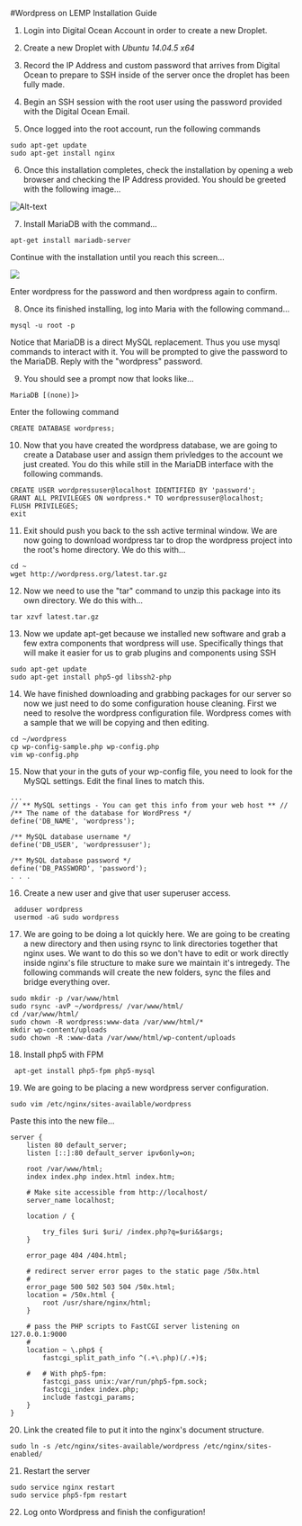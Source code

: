 #Wordpress on LEMP Installation Guide

1) Login into Digital Ocean Account in order to create a new Droplet.

2) Create a new Droplet with *Ubuntu 14.04.5 x64*

3) Record the IP Address and custom password that arrives from Digital Ocean to prepare to SSH inside of the server once the droplet has been fully made.

4) Begin an SSH session with the root user using the password provided with the Digital Ocean Email.

5) Once logged into the root account, run the following commands

```shell
sudo apt-get update
sudo apt-get install nginx
```

6) Once this installation completes, check the installation by opening a web browser and checking the IP Address provided. You should be greeted with the following image...

![Alt-text](http://i.imgur.com/jGJghyJ.png)

7) Install MariaDB with the command...

```shell
apt-get install mariadb-server
```

Continue with the installation until you reach this screen...

![](http://www.morphatic.com/wp-content/uploads/2016/05/Screen-Shot-2016-05-20-at-4.20.05-PM.png)

Enter wordpress for the password and then wordpress again to confirm.

8) Once its finished installing, log into Maria with the following command...

```shell
mysql -u root -p
```


Notice that MariaDB is a direct MySQL replacement. Thus you use mysql commands to interact with it. You will be prompted to give the password to the MariaDB. Reply with the "wordpress" password.

9) You should see a prompt now that looks like...

```shell
MariaDB [(none)]>
```

Enter the following command

```shell
CREATE DATABASE wordpress;
```

10) Now that you have created the wordpress database, we are going to create a Database user and assign them privledges to the account we just created. You do this while still in the MariaDB interface with the following commands.

```shell
CREATE USER wordpressuser@localhost IDENTIFIED BY 'password';
GRANT ALL PRIVILEGES ON wordpress.* TO wordpressuser@localhost;
FLUSH PRIVILEGES;
exit
```

11) Exit should push you back to the ssh active terminal window. We are now going to download wordpress tar to drop the wordpress project into the root's home directory. We do this with...

```shell
cd ~
wget http://wordpress.org/latest.tar.gz
```

12) Now we need to use the "tar" command to unzip this package into its own directory. We do this with...

```shell
tar xzvf latest.tar.gz
```

13) Now we update apt-get because we installed new software and grab a few extra components that wordpress will use. Specifically things that will make it easier for us to grab plugins and components using SSH

```shell
sudo apt-get update
sudo apt-get install php5-gd libssh2-php
```
14) We have finished downloading and grabbing packages for our server so now we just need to do some configuration house cleaning. First we need to resolve the wordpress configuration file. Wordpress comes with a sample that we will be copying and then editing.

```shell
cd ~/wordpress
cp wp-config-sample.php wp-config.php
vim wp-config.php
```

15) Now that your in the guts of your wp-config file, you need to look for the MySQL settings. Edit the final lines to match this.

```shell
...
// ** MySQL settings - You can get this info from your web host ** //
/** The name of the database for WordPress */
define('DB_NAME', 'wordpress');

/** MySQL database username */
define('DB_USER', 'wordpressuser');

/** MySQL database password */
define('DB_PASSWORD', 'password');
. . .
```

16) Create a new user and give that user superuser access.

```shell
 adduser wordpress
 usermod -aG sudo wordpress
```

17) We are going to be doing a lot quickly here. We are going to be creating a new directory and then using rsync to link directories together that nginx uses. We want to do this so we don't have to edit or work directly inside nginx's file structure to make sure we maintain it's intregedy. The following commands will create the new folders, sync the files and bridge everything over.

```shell
sudo mkdir -p /var/www/html
sudo rsync -avP ~/wordpress/ /var/www/html/
cd /var/www/html/
sudo chown -R wordpress:www-data /var/www/html/*
mkdir wp-content/uploads
sudo chown -R :www-data /var/www/html/wp-content/uploads
```

18) Install php5 with FPM

```shell
 apt-get install php5-fpm php5-mysql
```

19) We are going to be placing a new wordpress server configuration.

```shell
sudo vim /etc/nginx/sites-available/wordpress
```

Paste this into the new file...

```shell
server {
	listen 80 default_server;
	listen [::]:80 default_server ipv6only=on;

	root /var/www/html;
	index index.php index.html index.htm;

	# Make site accessible from http://localhost/
	server_name localhost;

	location / {

		try_files $uri $uri/ /index.php?q=$uri&$args;
	}
	
	error_page 404 /404.html;

	# redirect server error pages to the static page /50x.html
	#
	error_page 500 502 503 504 /50x.html;
	location = /50x.html {
		root /usr/share/nginx/html;
	}

	# pass the PHP scripts to FastCGI server listening on 127.0.0.1:9000
	#
	location ~ \.php$ {
		fastcgi_split_path_info ^(.+\.php)(/.+)$;

	#	# With php5-fpm:
		fastcgi_pass unix:/var/run/php5-fpm.sock;
		fastcgi_index index.php;
		include fastcgi_params;
	}
}
```

20) Link the created file to put it into the nginx's document structure. 

```shell
sudo ln -s /etc/nginx/sites-available/wordpress /etc/nginx/sites-enabled/
```

21) Restart the server

```shell
sudo service nginx restart
sudo service php5-fpm restart
```

22) Log onto Wordpress and finish the configuration!
